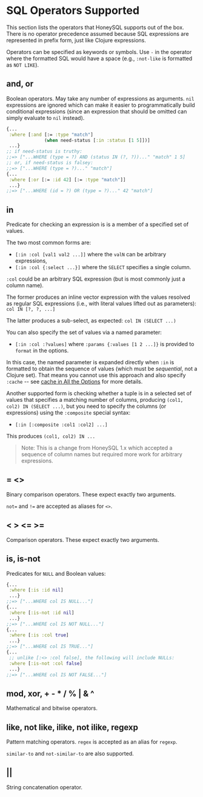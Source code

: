 # SQL Operators Supported

This section lists the operators that HoneySQL supports
out of the box. There is no operator precedence assumed
because SQL expressions are represented in prefix form,
just like Clojure expressions.

Operators can be specified as keywords or symbols. Use
`-` in the operator where the formatted SQL would have
a space (e.g., `:not-like` is formatted as `NOT LIKE`).

## and, or

Boolean operators. May take any number of expressions
as arguments. `nil` expressions are ignored which can
make it easier to programmatically build conditional
expressions (since an expression that should be omitted
can simply evaluate to `nil` instead).

```clojure
{...
 :where [:and [:= :type "match"]
              (when need-status [:in :status [1 5]])]
 ...}
;; if need-status is truthy:
;;=> ["...WHERE (type = ?) AND (status IN (?, ?))..." "match" 1 5]
;; or, if need-status is falsey:
;;=> ["...WHERE (type = ?)..." "match"]
{...
 :where [:or [:= :id 42] [:= :type "match"]]
 ...}
;;=> ["...WHERE (id = ?) OR (type = ?)..." 42 "match"]
```

## in

Predicate for checking an expression is
is a member of a specified set of values.

The two most common forms are:

* `[:in :col [val1 val2 ...]]` where the `valN` can be arbitrary expressions,
* `[:in :col {:select ...}]` where the `SELECT` specifies a single column.

`:col` could be an arbitrary SQL expression (but is most
commonly just a column name).

The former produces an inline vector expression with the
values resolved as regular SQL expressions (i.e., with
literal values lifted out as parameters): `col IN [?, ?, ...]`

The latter produces a sub-select, as expected: `col IN (SELECT ...)`

You can also specify the set of values via a named parameter:

* `[:in :col :?values]` where `:params {:values [1 2 ...]}` is provided to `format` in the options.

In this case, the named parameter is expanded directly when
`:in` is formatted to obtain the sequence of values (which
must be _sequential_, not a Clojure set). That means you
cannot use this approach and also specify `:cache` -- see
[cache in All the Options](options.md#cache) for more details.

Another supported form is checking whether a tuple is in
a selected set of values that specifies a matching number
of columns, producing `(col1, col2) IN (SELECT ...)`, but
you need to specify the columns (or expressions) using the
`:composite` special syntax:

* `[:in [:composite :col1 :col2] ...]`

This produces `(col1, col2) IN ...`

> Note: This is a change from HoneySQL 1.x which accepted a sequence of column names but required more work for arbitrary expressions.

## = <>

Binary comparison operators. These expect exactly
two arguments.

`not=` and `!=` are accepted as aliases for `<>`.

## < > <= >=

Comparison operators. These expect exactly
two arguments.

## is, is-not

Predicates for `NULL` and Boolean values:

```clojure
{...
 :where [:is :id nil]
 ...}
;;=> ["...WHERE col IS NULL..."]
{...
 :where [:is-not :id nil]
 ...}
;;=> ["...WHERE col IS NOT NULL..."]
{...
 :where [:is :col true]
 ...}
;;=> ["...WHERE col IS TRUE..."]
{...
 ;; unlike [:<> :col false], the following will include NULLs:
 :where [:is-not :col false]
 ...}
;;=> ["...WHERE col IS NOT FALSE..."]
```

## mod, xor, + - * / % | & ^

Mathematical and bitwise operators.

## like, not like, ilike, not ilike, regexp

Pattern matching operators. `regex` is accepted
as an alias for `regexp`.

`similar-to` and `not-similar-to` are also supported.

## ||

String concatenation operator.
